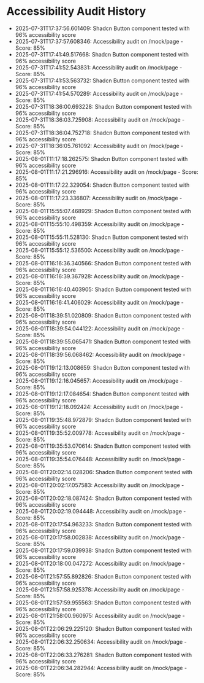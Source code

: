 # Accessibility Audit History

- 2025-07-31T17:37:56.601409: Shadcn Button component tested with 96% accessibility score
- 2025-07-31T17:37:57.608346: Accessibility audit on /mock/page - Score: 85%
- 2025-07-31T17:41:49.517668: Shadcn Button component tested with 96% accessibility score
- 2025-07-31T17:41:52.543831: Accessibility audit on /mock/page - Score: 85%
- 2025-07-31T17:41:53.563732: Shadcn Button component tested with 96% accessibility score
- 2025-07-31T17:41:54.570289: Accessibility audit on /mock/page - Score: 85%
- 2025-07-31T18:36:00.693228: Shadcn Button component tested with 96% accessibility score
- 2025-07-31T18:36:03.725908: Accessibility audit on /mock/page - Score: 85%
- 2025-07-31T18:36:04.752718: Shadcn Button component tested with 96% accessibility score
- 2025-07-31T18:36:05.761092: Accessibility audit on /mock/page - Score: 85%
- 2025-08-01T11:17:18.262575: Shadcn Button component tested with 96% accessibility score
- 2025-08-01T11:17:21.296916: Accessibility audit on /mock/page - Score: 85%
- 2025-08-01T11:17:22.329054: Shadcn Button component tested with 96% accessibility score
- 2025-08-01T11:17:23.336807: Accessibility audit on /mock/page - Score: 85%
- 2025-08-01T15:55:07.468929: Shadcn Button component tested with 96% accessibility score
- 2025-08-01T15:55:10.498359: Accessibility audit on /mock/page - Score: 85%
- 2025-08-01T15:55:11.528130: Shadcn Button component tested with 96% accessibility score
- 2025-08-01T15:55:12.536500: Accessibility audit on /mock/page - Score: 85%
- 2025-08-01T16:16:36.340566: Shadcn Button component tested with 96% accessibility score
- 2025-08-01T16:16:39.367928: Accessibility audit on /mock/page - Score: 85%
- 2025-08-01T16:16:40.403905: Shadcn Button component tested with 96% accessibility score
- 2025-08-01T16:16:41.406029: Accessibility audit on /mock/page - Score: 85%
- 2025-08-01T18:39:51.020809: Shadcn Button component tested with 96% accessibility score
- 2025-08-01T18:39:54.044122: Accessibility audit on /mock/page - Score: 85%
- 2025-08-01T18:39:55.065471: Shadcn Button component tested with 96% accessibility score
- 2025-08-01T18:39:56.068462: Accessibility audit on /mock/page - Score: 85%
- 2025-08-01T19:12:13.008659: Shadcn Button component tested with 96% accessibility score
- 2025-08-01T19:12:16.045657: Accessibility audit on /mock/page - Score: 85%
- 2025-08-01T19:12:17.084654: Shadcn Button component tested with 96% accessibility score
- 2025-08-01T19:12:18.092424: Accessibility audit on /mock/page - Score: 85%
- 2025-08-01T19:35:48.972879: Shadcn Button component tested with 96% accessibility score
- 2025-08-01T19:35:52.009778: Accessibility audit on /mock/page - Score: 85%
- 2025-08-01T19:35:53.070614: Shadcn Button component tested with 96% accessibility score
- 2025-08-01T19:35:54.076448: Accessibility audit on /mock/page - Score: 85%
- 2025-08-01T20:02:14.028206: Shadcn Button component tested with 96% accessibility score
- 2025-08-01T20:02:17.057583: Accessibility audit on /mock/page - Score: 85%
- 2025-08-01T20:02:18.087424: Shadcn Button component tested with 96% accessibility score
- 2025-08-01T20:02:19.094448: Accessibility audit on /mock/page - Score: 85%
- 2025-08-01T20:17:54.963233: Shadcn Button component tested with 96% accessibility score
- 2025-08-01T20:17:58.002838: Accessibility audit on /mock/page - Score: 85%
- 2025-08-01T20:17:59.039938: Shadcn Button component tested with 96% accessibility score
- 2025-08-01T20:18:00.047272: Accessibility audit on /mock/page - Score: 85%
- 2025-08-01T21:57:55.892826: Shadcn Button component tested with 96% accessibility score
- 2025-08-01T21:57:58.925378: Accessibility audit on /mock/page - Score: 85%
- 2025-08-01T21:57:59.955563: Shadcn Button component tested with 96% accessibility score
- 2025-08-01T21:58:00.960975: Accessibility audit on /mock/page - Score: 85%
- 2025-08-01T22:06:29.225120: Shadcn Button component tested with 96% accessibility score
- 2025-08-01T22:06:32.250634: Accessibility audit on /mock/page - Score: 85%
- 2025-08-01T22:06:33.276281: Shadcn Button component tested with 96% accessibility score
- 2025-08-01T22:06:34.282944: Accessibility audit on /mock/page - Score: 85%
